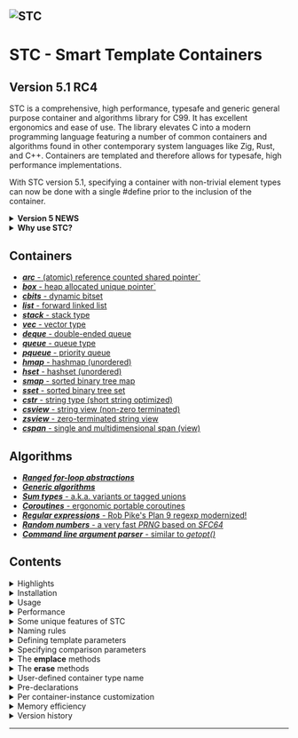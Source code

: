 ![STC](docs/pics/containers.jpg)
---

# STC - Smart Template Containers

## Version 5.1 RC4
STC is a comprehensive, high performance, typesafe and generic general purpose container and algorithms
library for C99. It has excellent ergonomics and ease of use. The library elevates C into a modern programming
language featuring a number of common containers and algorithms found in other contemporary system languages
like Zig, Rust, and C++. Containers are templated and therefore allows for typesafe, high performance implementations.

With STC version 5.1, specifying a container with non-trivial element types can now be done with a single #define prior to the inclusion
of the container.

<details>
<summary><b>Version 5 NEWS</b></summary>

V5.1:
- Possible to specify even complex container types as one-liners using `c_keyclass`, `c_keypro`, and `c_cmpclass` option flags.
- Some breaking changes in cspan API.
- Updated and fixed bugs in **cregex** to handle invalid utf8 strings.
- Several other smaller improvements and bug fixes.

V5.0.2:
- Changed `c_foreach (...)` => `for (c_each(...))`, and `c_forrange(...)` => `for (c_range(...))`, etc.

V5.0:
- Added build system/CI with Meson. Makefile provided as well.
- Added support for extending templated containers by `#define i_aux { ... }`.
- Changed ranged for-loop macros to use more natural C-syntax (v5.0.2)
- Added **sum type** (tagged union), included via `algorithm.h`
- Added single/multi-dimensional generic **span** type, with numpy-like slicing.
- Updated coroutines support with *structured concurrency* and *symmetric coroutines*.
- Updated coroutines support with proper *error handling* and *error recovery*.
- Template parameter `T` lets you define container type plus `i_key` and `i_val` (or `i_opt`) all in one line.
- Template parameters `i_keyclass` and `i_valclass` to specify types with `_drop()` and `_clone()` functions defined.
- Template parameters `i_keypro` and `i_valpro` to specify `cstr`, `box` and `arc` types (users may also define pro-types).
- **hmap** now uses *Robin Hood hashing* (very fast on clang compiler).
- Several new algorithms added, e.g. `c_filter` (ranges-like), `c_shuffle`, `c_reverse`.
See also [version history](#version-history) for breaking changes in V5.0.
</details>
<details>
<summary><b>Why use STC?</b></summary>

#### A. Supplementing features missing in the C standard library
* A wide set of high performance, generic/templated typesafe container types, including smart pointers and bitsets.
* String type with utf8 support and short string optimization (sso), plus two string-view types.
* Typesafe and ergonomic **sum type** implementation, aka. tagged union or variant.
* A **coroutine** implementation with good ergonomics, error handling/recovery and cleanup support.
* Fast, modern **regular expressions** with full utf8 and a subset of unicode character classes support.
* Ranges algorithms like *iota* and filter views like *take, skip, take-while, skip-while, map*.
* Generic algorithms, iterators and loop abstactions. Blazing fast *sort, binary search* and *lower bound*.
* Single/multi-dimensional generic **span view** with arbitrary array dimensions and numpy array-like slicing.

#### B. Improved safety and increased productivity
* Abstractions for raw loops, ranged iteration over containers, and generic ranges algorithms. All this
reduces the chance of creating bugs, as user code with raw loops and ad-hoc implementation of
common algorithms and containers is minimized/eliminated.
* STC is inherently **type safe**. Essentially, there are no opaque pointers or casting away of type information.
Only where neccesary, generic code will use some macros to do compile-time type-checking before types are casted.
Examples are `c_static_assert`, `c_const_cast`, `c_safe_cast` and macros for safe integer type casting.
* Containers and algorithms all use **signed integers** for indices and sizes, and it encourange to use
signed integers for quantities in general (unsigned integers have valid usages as bitsets and in bit operations).
This could remove a wide range of bugs related to mixed unsigned-signed calculations and comparisons, which
intuitively gives the wrong answer in many cases.
* Tagged unions in C are common, but normally unsafely implemented. Traditionally, it leaves the inactive payload
data readily accesible to user code, and there is no general way to ensure that the payload is assigned along with
the tag, or that they match. STC **sum type** is a typesafe version of tagged unions which eliminates all those
safety concerns.
</details>

Containers
----------
- [***arc*** - (atomic) reference counted shared pointer`](docs/arc_api.md)
- [***box*** - heap allocated unique pointer`](docs/box_api.md)
- [***cbits*** - dynamic bitset](docs/cbits_api.md)
- [***list*** - forward linked list](docs/list_api.md)
- [***stack*** - stack type](docs/stack_api.md)
- [***vec*** - vector type](docs/vec_api.md)
- [***deque*** - double-ended queue](docs/deque_api.md)
- [***queue*** - queue type](docs/queue_api.md)
- [***pqueue*** - priority queue](docs/pqueue_api.md)
- [***hmap*** - hashmap (unordered)](docs/hmap_api.md)
- [***hset*** - hashset (unordered)](docs/hset_api.md)
- [***smap*** - sorted binary tree map](docs/smap_api.md)
- [***sset*** - sorted binary tree set](docs/sset_api.md)
- [***cstr*** - string type (short string optimized)](docs/cstr_api.md)
- [***csview*** - string view (non-zero terminated)](docs/csview_api.md)
- [***zsview*** - zero-terminated string view](docs/zsview_api.md)
- [***cspan*** - single and multidimensional span (view)](docs/cspan_api.md)

Algorithms
----------
- [***Ranged for-loop abstractions***](docs/algorithm_api.md#ranged-for-loop-control-blocks)
- [***Generic algorithms***](docs/algorithm_api.md#generic-algorithms)
- [***Sum types*** - a.k.a. variants or tagged unions](docs/algorithm_api.md#sum-types)
- [***Coroutines*** - ergonomic portable coroutines](docs/coroutine_api.md)
- [***Regular expressions*** - Rob Pike's Plan 9 regexp modernized!](docs/cregex_api.md)
- [***Random numbers*** - a very fast *PRNG* based on *SFC64*](docs/random_api.md)
- [***Command line argument parser*** - similar to *getopt()*](docs/coption_api.md)

## Contents

<details>
<summary>Highlights</summary>

## Highlights

- **Minimal boilerplate code** - Specify only the required template parameters, and leave the rest as defaults.
- **Fully type safe** - Because of templating, it avoids error-prone casting of container types and elements back and forth from the containers.
- **High performance** - Unordered maps and sets, queues and deques are significantly faster than the C++ STL containers, the remaining are similar or close to STL in speed (See graph below).
- **Fully memory managed** - Containers destructs keys/values via default or user supplied drop function. They may be cloned if element types are clonable. Smart pointers (shared and unique) works seamlessly when stored in containers. See [***arc***](docs/arc_api.md) and [***box***](docs/box_api.md).
- **Uniform, easy-to-learn API** - For the generic containers and algorithms, simply include the headers. The API and functionality resembles c++ STL or Rust and is fully listed in the docs. Uniform usage across the various containers.
- **No signed/unsigned mixing** - Unsigned sizes and indices mixed with signed for comparison and calculation is asking for trouble. STC only uses signed numbers in the API for this reason.
- **Small footprint** - Small source code and generated executables.
- **Dual mode compilation** - By default it is a header-only library with inline and static methods, but you can easily switch to create a shared library without changing existing source files. Non-generic types, like (utf8) strings are compiled with external linking. one See the [installation section](#installation).
- **No callback functions** - All passed template argument functions/macros are directly called from the implementation, no slow callbacks which requires storage.
- **Compiles with C++ and C99** - C code can be compiled with C++ (container element types must be POD).
- **Pre-declaration** - Templated containers may be [pre-declared](#pre-declarations) without including the full API/implementation.
- **Extendable containers** - STC provides a mechanism to wrap containers inside a struct with [custom data per instance](#per-container-instance-customization).

</details>
<details>
<summary>Installation</summary>

## Installation

STC uses meson build system. Make sure to have meson and ninja installed, e.g. as a python pip package from a bash shell:
```bash
pip install meson ninja
export LIBRARY_PATH=$LIBRARY_PATH:~/.local/lib
export CPATH=$CPATH:~/.local/include
export CC=gcc
```
To create a build folder and to set the install folder to e.g. ~/.local:
```bash
meson setup --buildtype debug build --prefix ~/.local
cd build
ninja
ninja install
```
STC is mixed *"headers-only"* / traditional library, i.e the templated container headers (and the *sort*/*lower_bound*
algorithms) can simply be included - they have no library dependencies. By default, all templated functions are
static (many inlined). This is often optimal for both performance and compiled binary size. However, for frequently
used container type instances (more than 2-3 TUs), consider creating a separate header file for them, e.g.:
```c++
// intvec.h
#ifndef INTVEC_H_
#define INTVEC_H_
#define i_header // header definitions only
#define T intvec, int
#include <stc/vec.h>
#endif
```
So anyone may use the shared vec-type. Implement the shared functions in one C file (if several containers are shared,
you may define STC_IMPLEMENT on top of the file once instead):
```c++
// shared.c
#define i_implement // implement the shared intvec.
#include "intvec.h"
```
The non-templated types  **cstr**, **csview**, **cregex**, **cspan** and **random**, are built as a library (libstc),
and is using the ***meson*** build system. However, the most common functions in **csview** and **random** are inlined.
The bitset **cbits**, the zero-terminated string view **zsview** and **algorthm** are all fully inlined and need no
linking with the stc-library.
</details>
<details>
<summary>Usage</summary>

## Usage
STC containers have similar functionality to the C++ STL standard containers. All containers except for a few,
like **cstr** and **cbits** are generic/templated. No type casting is used, so containers are type-safe like
templated types in C++. To specify template parameters with STC, you define them as macros prior to
including the container, e.g.
```c++
#define T Floats, float  // Container type (name, element type)
#include <stc/vec.h>     // "instantiate" the desired container type
#include <stdio.h>

int main(void)
{
    Floats nums = {0};
    Floats_push(&nums, 30.f);
    Floats_push(&nums, 10.f);
    Floats_push(&nums, 20.f);

    for (int i = 0; i < Floats_size(&nums); ++i)
        printf(" %g", nums.data[i]);

    for (c_each(i, Floats, nums))     // Alternative and recommended way to iterate.
        printf(" %g", *i.ref);      // i.ref is a pointer to the current element.

    Floats_drop(&nums); // cleanup memory
}
```
Switching to a different container type, e.g. a sorted set (sset):
<!-- https://raw.githubusercontent.com/stclib/stcsingle/main/ -->
[ [Run this code](https://godbolt.org/z/6KhzdMafd) ]
```c++
#define T Floats, float
#include <stc/sortedset.h> // Use a sorted set instead
#include <stdio.h>

int main(void)
{
    Floats nums = {0};
    Floats_push(&nums, 30.f);
    Floats_push(&nums, 10.f);
    Floats_push(&nums, 20.f);

    // print the numbers (sorted)
    for (c_each(i, Floats, nums))
        printf(" %g", *i.ref);

    Floats_drop(&nums);
}
```
For associative containers and priority queues (hmap, hset, smap, sset, pqueue), comparison/lookup functions
are assumed to be defined. I.e. if they are not specified with template parameters, it assumes default
comparison operators works. To enable search/sort for the remaining containers (stack, vec, queue, deque),
define `i_cmp` or `i_eq` and/or `i_less` for the element type. If the element type is an integral type,
just define `i_use_cmp` (will use  `==` and `<` operators for comparisons).

If an element destructor `i_keydrop` is defined, `i_keyclone` function is required.
*Alternatively `#define i_opt c_no_clone` to disable container cloning.*

Let's make a vector of vectors, which can be cloned. All of its element vectors will be destroyed when destroying the Vec2D.

[ [Run this code](https://godbolt.org/z/dqfr41Mcc) ]
```c++
#include <stdio.h>
#include <stc/algorithm.h>

#define T Vec, float
#define i_use_cmp        // enable default ==, < and hash operations
#include <stc/vec.h>

#define T Vec2D
#define i_keyclass Vec   // Use i_keyclass when key type has "members" _clone() and _drop().
#define i_use_eq         // vec does not have _cmp(), but it has _eq()
#include <stc/vec.h>

// The above may be written as a one-liners (note the c_-prefix instead of i_):
// #define T Vec, float, (c_use_cmp)
// #include <stc/vec.h>
// #define T Vec2D, Vec, (c_keyclass | c_use_eq)
// #include <stc/vec.h>

int main(void)
{
    Vec* v;
    Vec2D vec_a = {0};                  // All containers in STC can be initialized with {0}.
    v = Vec2D_push(&vec_a, Vec_init()); // push() returns a pointer to the new element in vec.
    Vec_push(v, 10.f);
    Vec_push(v, 20.f);

    v = Vec2D_push(&vec_a, Vec_init());
    Vec_push(v, 30.f);
    Vec_push(v, 40.f);

    Vec2D vec_b = c_make(Vec2D, {
        c_make(Vec, {10.f, 20.f}),
        c_make(Vec, {30.f, 40.f}),
    });
    printf("vec_a == vec_b is %s.\n", Vec2D_eq(&vec_a, &vec_b) ? "true":"false");

    Vec2D clone = Vec2D_clone(vec_a);   // Make a deep-copy of vec

    for (c_each(i, Vec2D, clone))         // Loop through the cloned vector
        for (c_each(j, Vec, *i.ref))
            printf(" %g", *j.ref);

    c_drop(Vec2D, &vec_a, &vec_b, &clone);  // Free all 9 vectors.
}
```
This example uses four different container types:

[ [Run this code](https://godbolt.org/z/Mr8rYqjdf) ]
<!--{%raw%}-->
```c++
#include <stdio.h>

#define T hset_int, int
#include <stc/hashset.h>   // unordered/hash set (assume i_key is basic type, uses `==` operator)

struct Point { float x, y; };
// Define cvec_pnt and enable linear search by defining i_eq
#define T vec_pnt, struct Point
#define i_eq(a, b) (a->x == b->x && a->y == b->y)
#include <stc/vec.h>    // vector of struct Point

// enable sort/search. Use native `<` and `==` operators
#define T list_int, int, (c_use_cmp)
#include <stc/list.h>   // singly linked list

#define T smap_int, int, int
#include <stc/sortedmap.h>  // sorted map int => int

int main(void)
{
    // Define four empty containers
    hset_int set = {0};
    vec_pnt vec = {0};
    list_int lst = {0};
    smap_int map = {0};
    c_defer( // Drop the containers at scope exit
        hset_int_drop(&set),
        vec_pnt_drop(&vec),
        list_int_drop(&lst),
        smap_int_drop(&map)
    ){
        enum{N = 5};
        int nums[N] = {10, 20, 30, 40, 50};
        struct Point pts[N] = {{10, 1}, {20, 2}, {30, 3}, {40, 4}, {50, 5}};
        int pairs[N][2] = {{20, 2}, {10, 1}, {30, 3}, {40, 4}, {50, 5}};

        // Add some elements to each container
        for (int i = 0; i < N; ++i) {
            hset_int_insert(&set, nums[i]);
            vec_pnt_push(&vec, pts[i]);
            list_int_push_back(&lst, nums[i]);
            smap_int_insert(&map, pairs[i][0], pairs[i][1]);
        }

        // Find an element in each container
        hset_int_iter i1 = hset_int_find(&set, 20);
        vec_pnt_iter i2 = vec_pnt_find(&vec, (struct Point){20, 2});
        list_int_iter i3 = list_int_find(&lst, 20);
        smap_int_iter i4 = smap_int_find(&map, 20);

        printf("\nFound: %d, (%g, %g), %d, [%d: %d]\n",
                *i1.ref, i2.ref->x, i2.ref->y, *i3.ref,
                i4.ref->first, i4.ref->second);

        // Erase all the elements found
        hset_int_erase_at(&set, i1);
        vec_pnt_erase_at(&vec, i2);
        list_int_erase_at(&lst, i3);
        smap_int_erase_at(&map, i4);

        printf("After erasing the elements found:");
        printf("\n set:");
        for (c_each(i, hset_int, set))
            printf(" %d", *i.ref);

        printf("\n vec:");
        for (c_each(i, vec_pnt, vec))
            printf(" (%g, %g)", i.ref->x, i.ref->y);

        printf("\n lst:");
        for (c_each(i, list_int, lst))
            printf(" %d", *i.ref);

        printf("\n map:");
        for (c_each(i, smap_int, map))
            printf(" [%d: %d]", i.ref->first, i.ref->second);
    }
}
```
<!--{%endraw%}-->
</details>
<details>
<summary>Performance</summary>

## Performance

STC is a fast and memory efficient library, and code compiles fast:

![Benchmark](docs/pics/Figure_1.png)

Benchmark notes:
- The barchart shows average test times over three compilers: **Mingw64 13.1.0, Win-Clang 16.0.5, VC-19-36**. CPU: **Ryzen 7 5700X**.
- Containers uses value types `uint64_t` and pairs of `uint64_t` for the maps.
- Black bars indicates performance variation between various platforms/compilers.
- Iterations and access are repeated 4 times over n elements.
- access: no entryfor *forward_list*, *deque*, and *vector* because these c++ containers does not have native *find()*.
- **deque**: *insert*: n/3 push_front(), n/3 push_back()+pop_front(), n/3 push_back().
- **map and unordered map**: *insert*: n/2 random numbers, n/2 sequential numbers. *erase*: n/2 keys in the map, n/2 random keys.
</details>
<details>
<summary>Some unique features of STC</summary>

## Some unique features of STC

1. ***Centralized analysis of template parameters***. The analyser assigns values to all
non-specified template parameters using meta-programming. You may specify a set of "standard"
template parameters for each container, but as a minimum *only one is required*: `T` or
`i_key` (+ `i_val` for maps). In this case, STC assumes that the elements are of basic types.
For non-trivial types, additional template parameters must be given.
2. ***Alternative lookup and insert type***. Specify an alternative type to use for
lookup in containers. E.g., containers with STC string elements (**cstr**) uses `const char*`
as lookup type. Therefore it is not needed to construct (or destroy) a `cstr` in order
to lookup a **cstr** object. Also, one may pass a c-string literal to one of the
***emplace***-functions to implicitly insert a cstr object, i.e. `vec_cstr_emplace(&vec, "Hello")`
as an alternative to `vec_cstr_push(&vec, cstr_from("Hello"))`.
3. ***Standardized container iterators***. All containers can be iterated in the same manner, and all use the
same element access syntax. The following works for single-element type containers, e.g a linked list:
```c++
#define T MyInts, int
#include <stc/list.h>
...
MyInts ints = c_make(MyInts, {3, 5, 9, 7, 2});
for (c_each(it, MyInts, ints)) *it.ref += 42;
```
</details>
<details>
<summary>Naming rules</summary>

## Naming rules

- Naming conventions
    - Non-templated container names are prefixed by `c`, e.g. `cstr`, `cbits`, `cregex`.
    - Public STC macros and "keywords" are prefixed by `c_`, e.g. `c_each`, `c_make`.
    - Template parameter macros are prefixed by `i_`, e.g. `i_key`, `T`.
    - All owning containers can be initialized with `{0}` (also `cstr`), i.e. no heap allocation initially.

- Common types defined for any container type Cnt:
    - Cnt
    - Cnt_value
    - Cnt_raw
    - Cnt_iter

- Functions defined for most container types:
    - Cnt_init() -> Cnt
    - Cnt_with_capacity(isize capacity) -> Cnt
    - Cnt_from_n(Cnt_value[], isize n) -> Cnt
    - Cnt_reserve(Cnt*, isize capacity)
    - Cnt_move(Cnt*) -> Cnt
    - Cnt_take(Cnt*, Cnt unowned)
    - Cnt_copy(Cnt*, const Cnt* other)
    - Cnt_clone(Cnt other) -> Cnt
    - Cnt_drop(Cnt*)
    - Cnt_value_drop(Cnt_value*)
    - Cnt_value_toraw(Cnt_value*) -> Cnt_raw
    - Cnt_capacity(Cnt*) -> isize
    - Cnt_size(Cnt*) -> isize
    - Cnt_is_empty(Cnt*) -> bool
    - Cnt_put_n(Cnt*, Cnt_value[], isize n)
    - Cnt_push(Cnt*, Cnt_value)
    - Cnt_emplace(Cnt*, Cnt_raw)
    - Cnt_erase_at(Cnt*, Cnt_iter)
    - Cnt_at(Cnt*, isize index OR Cnt_raw) -> Cnt_value*
    - Cnt_find(Cnt*, Cnt_raw) -> Cnt_iter
    - Cnt_front(Cnt*) -> Cnt_value*
    - Cnt_back(Cnt*) -> Cnt_value*
    - Cnt_begin(Cnt*) -> Cnt_iter
    - Cnt_end(Cnt*) -> Cnt_iter
    - Cnt_next(Cnt_iter*)
    - Cnt_advance(Cnt_iter, isize n) -> Cnt_iter
</details>
<details>
<summary>Defining template parameters</summary>

## Defining template parameters

The container template parameters are specified with a `#define i_xxxx` statement. Each templated
type instantiation requires an `#include` statement, even if the same container base type was
included earlier. Normally it is sufficient to only define `T` before including a container:

```c
#define T ContainerType, KeyType[, ValType][, (Options)]
```

Examples of container definitions:

A sortedmap of **int** => **float**:
```c++
#define T IntfMap, int, float
#include <stc/sortedmap.h>
```

A hashmap of **int** => string
```c++
#define T StrMap, int, cstr, (c_valpro) // cstr is a "pro" type
#include <stc/hashmap.h>
```

A vector of searchable string vectors:
```c++
#define T StrVec, cstr, (c_keypro | c_use_eq) // enable vector linear search (find).
#include <stc/vec.h>
#define T StrVecVec, StrVec, (c_keyclass) // container as element has "class" properties
#include <stc/vec.h>
```
The **c_keypro** and **c_keyclass** are *options*, and is specified as the last comma-separated argument
of the `T` template parameter. They associate the (key) element type name with a set of standard
named "member" functions and assigns them to template parameters. These are then used during the
implementation of the container. NB! Note that the associated/bound "member" functions are only
required to be implemented if the container actually use them. Option flags are boolean properties,
and may be combined with the `|` operator. Below is a complete list of *options* that may be
specified for a container:

  - **c_cmpclass** - `i_key` binds _cmp(), _eq() and _hash() member names.
  - **c_keyclass** - `i_key` binds _clone(), _drop(), _cmp(), _eq(), and _hash()  member names.
  - **c_valclass** -  `i_val` binds _clone() and _drop() member names for sortedmaps / hashmaps.
  - **c_keypro** - `i_key` is a "keyclass" with an associated "cmpclass"-type named KeyType_raw (see below).
  - **c_valpro** - `i_val` is a "valclass" with an associated "raw"-type named ValType_raw.
  - **c_use_cmp** - enable `<` comparison on integral types, or the _cmp() member on "pro/class" elements.
  - **c_use_eq** - enable `==` on integral types, or the _eq() member on "pro/class" elements.
  - **c_no_clone** - disable clone functionality in container
  - **c_no_atomic** - used with **arc** type, do simple reference counting instead of atomic.
  - **c_no_hash** - don't enable hash function when "cmpclass" is specified.
  - **c_declared** - container type was predeclared

Bound element "member" functions when **c_keyclass** / **c_valclass** / **c_cmpclass** are specified:
```c++
int      KeyType_cmp(const KeyType* x, const KeyType* y);
bool     KeyType_less(const KeyType* x, const KeyType* y);
bool     KeyType_eq(const KeyType* x, const KeyType* y);
size_t   KeyType_hash(const KeyType* kp);
KeyType  KeyType_clone(KeyType k);
void     KeyType_drop(KeyType* kp);

ValType  ValType_clone(ValType v);
void     ValType_drop(ValType* vp);
```

**Notes**:
- **c_use_cmp** is only needed for **vec**, **stack**, **deque**, **list**, as sorting
and linear seach are not enabled by default for them. Maps/sets/priority queues enables
these by default.
- Comparison uses `<` and `==` operators by default whereas when **class/pro** are specified, it
uses the _cmp() member function by default. However, the _cmp() member is also used for
equality comparison, so **c_use_eq** has to be specified in order to use the _eq() member!
- For plain structs (PODs), define `i_cmp` / `i_eq` / `i_hash` macros when needed, or make it
into a "class" by defining required "member" functions, and use the class-options described.

#### The **c_keypro** and **c_valpro** options (properties)
The **c_cmpclass**'s type is equal to the `i_key` type. However, it is posible to
- `i_cmpclass` *RawType*

#### Key type template parameters (advanced usage)
The assosicated element "member" functions defined from using meta-template parameters may also be
specified/overridden by defining specific template parameters before including the container.
Only `i_key` is strictly required to be defined for simple non-maps:

- `i_key` *KeyType* - Element type.
- `i_keyclass` *KeyType* - Meta template parameter
- `i_cmpclass` *KeyRaw* - Meta template parameter (defaults to *KeyType*)
    - `i_keyfrom` *Func* - Conversion from *KeyRaw* to *KeyType*.
    - `i_keytoraw` *Func* - Conversion from *KeyType* to *KeyRaw*.
- `i_cmp` *Func* - Three-way comparison of two *KeyRaw* elements, given as pointers.
- `i_less` *Func* - Comparison of two *KeyRaw* elements. Alternative to specifying *i_cmp*.
- `i_eq` *Func* - Equality comparison of two *KeyRaw*. Defaults to *!i_cmp(x,y)*.
- `i_hash` *Func* - Hash function taking a *KeyRaw* pointer. Companion with *i_eq*.
 **[required]** for **hmap** and **hset** unless *KeyRaw* is an integral type (or a struct with no padding space).
- `i_keyclone` *Func* - **[required if]** *i_keydrop* is defined (exception for **arc**, as it shares).
- `i_keydrop` *Func* - Destroy key - defaults to empty destructor.

Bound key-element member functions when `i_keyclass` and/or `i_cmpclass` parameters are specified:
```c++
int      KeyType_cmp(const KeyRaw* rx, const KeyRaw* ry);
bool     KeyType_less(const KeyRaw* rx, const KeyRaw* ry);
bool     KeyType_eq(const KeyRaw* rx, const KeyRaw* ry);
size_t   KeyType_hash(const KeyRaw* rp);
KeyType  KeyType_from(KeyRaw r);
KeyRaw   KeyType_toraw(const KeyType* kp);
KeyType  KeyType_clone(KeyType k);
void     KeyType_drop(KeyType* kp);
```

#### Val type template parameters (mapped value type for maps)
- `i_val` *ValType* - **[required]** for **hmap** and **smap** containers.
- `i_valraw` *ValRaw* - Alternative input type (converted to/from *ValType*). Defaults to *ValType*
    - `i_valfrom` *Func* - Conversion from *ValRaw* to *ValType*.
    - `i_valtoraw` *Func* - Conversion from *ValType* to *ValRaw*.
- `i_valclone` *Func* - **[required if]** *i_valdrop* is defined (exception for **arc**, as it shares).
- `i_valdrop` *Func* - Destroy mapped val - defaults to empty destructor.

Bound mapped-element member functions when `i_valraw` / `i_val` is specified:
```c++
ValType  ValType_from(ValRaw r);
ValRaw   ValType_toraw(const ValType* vp);
ValType  ValType_clone(ValType v);
void     ValType_drop(ValType* vp);
```

---

### Meta template parameters (advanced / internal)
Normally it is simplest to specify the meta-template parameters via the *option* argument to `T`,
however, they can be specified as separate template parameters as well. Specifically, `i_cmpclass`
can be specified as a different type than `i_key` (**c_cmpclass** always makes it equal to `i_key`).
This enables a container to be associated with an additional alternative "raw" input key/val-type,
and one may specify convertion functions between them. Specifically the string, **cstr** and smart
pointers, **box** and **arc** uses this to enhance ergonmics, but every containers may gain efficiency
and usage enhancements from this general built-in mechanism.

- `i_cmpclass` *RawType* - Defines ***i_keyraw*** and binds ***i_cmp***, ***i_eq***, and ***i_hash*** to
*RawType_cmp()*, *RawType_eq()*, and *RawType_hash()* comparison functions/macro names. In addition
***i_keyfrom***, ***i_keytoraw*** are bound to conversion functions *KeyType_from(RawType\*)* and *KeyType_toraw()*.
    - If neither ***i_key*** nor ***i_keyclass*** are defined, ***i_key*** will be defined as *RawType*. In this case,
    ***i_keyfrom***, ***i_keytoraw*** are bound to default pass-through conversion macros.
    - Useful alone for containers of views (like csview) - may use **c_cmpclass** option in that case.
- `i_keyclass` *KeyType*
    - Defines ***i_key*** and binds ***i_keyclone***, ***i_keydrop*** to *KeyType_clone()* and *KeyType_drop()*
    function/macro names.
    - Unless `i_cmpclass` or `i_keyraw` are also specified, comparison functions associated with ***i_cmpclass*** are
    also bound.
    - Use with container of containers, or in general when the element type has *_clone()* and *_drop()*
    "member" functions.
- `i_keypro` *KeyType* - Use with "pro"-element types, i.e. library types like **cstr**, **box** and **arc**.
It combines the ***i_keyclass*** and ***i_cmpclass*** properties. Defining ***i_keypro*** is equal to defining
    - ***i_cmpclass*** *KeyType_raw*.
    - ***i_keyclass*** *KeyType*
    - I.e. `i_key`, `i_keyclone`, `i_keydrop`, `i_keyraw`, `i_keyfrom`, `i_keytoraw`, `i_cmp`, `i_eq`, `i_hash`
    will all be textually bound to function names. See the vikings.c example on how to create and instantiate
    a self-made pro-type.

#### Val meta parameters
- `i_valclass` *MappedType* - Analogous to the ***i_keyclass***, except for comparison and hash funcs.
- `i_valpro` *MappedType* - Comparison/lookup functions are not relevant for the mapped type, so this defines
    - ***i_valraw*** *MappedType_raw* (used by *emplace* and *c_make* functions only)
    - ***i_valclass*** *MappedType*
    - I.e. `i_val`, `i_valclone`, `i_valdrop`, `i_valraw`, `i_valfrom`, `i_valtoraw` will all be defined/bound.

#### Conversion between an alternative key/val type
- `i_keyraw` *RawType* - Lookup/emplace-function argument "raw" type. Defaults to *i_key*.
- `i_keyfrom` *Func(r)* - Conversion func from a *i_keyraw* to return a *i_key* type.
- `i_keytoraw` *Func(p)*  - Conversion func from a *i_key* pointer to a *i_keyraw* type. **[required]** if *i_keyraw* was defined. By default, it returns the dereferenced *i_key* value.
- `i_valraw` *RawType* - Emplace-function argument "raw" type. Defaults to *i_val*.
- `i_valfrom` *Func(r)* - Conversion func from a *i_valraw* to return a *i_val* type.
- `i_valtoraw` *Func(p)*  - Conversion func from a *i_val* pointer to a *i_valraw* type.

</details>
<details>
<summary>Specifying comparison parameters</summary>

## Specifying comparison parameters

The table below shows the template parameters which *must* be defined to support element search/lookup and sort for various container type instantiations.

For the containers marked ***optional***, the features are disabled if the template parameter(s) are not defined. Note that the ***(integral type)*** columns also applies to "special" key-types, specified with `i_keyclass` (so not only for true integral types like `int` or `float`).

| Container         | search (integral type) | sort (integral type) |\|| search (struct elem) | sort (struct elem) | optional |
|:------------------|:---------------------|:---------------------|:-|:-----------------|:-------------------|:---------|
| vec, deque, list  | `i_use_cmp`          | `i_use_cmp`          || `i_eq`             | `i_cmp` / `i_less` | yes      |
| stack             | n/a                  | `i_use_cmp`          || n/a                | `i_cmp` / `i_less` | yes      |
| box, arc          | `i_use_cmp`          | `i_use_cmp`          || `i_eq` + `i_hash`  | `i_cmp` / `i_less` | yes      |
| hmap, hset        |                      | n/a                  || `i_eq` + `i_hash`  | n/a                | no       |
| smap, sset        |                      |                      || `i_cmp` / `i_less` | `i_cmp` / `i_less` | no       |
| pqueue            | n/a                  |                      || n/a                | `i_cmp` / `i_less` | no       |
| queue             | n/a                  | n/a                  || n/a                | n/a                | n/a      |

</details>
<details>
<summary>The <b>emplace</b> methods</summary>

## The *emplace* methods

STC, like c++ STL, has two sets of methods for adding elements to containers. One set begins
with **emplace**, e.g. *vec_X_emplace_back()*. This is an ergonimic alternative to
*vec_X_push_back()* when dealing non-trivial container elements, e.g. strings, shared pointers or
other elements using dynamic memory or shared resources.

The **emplace** methods ***construct*** / ***clone*** the given raw-type element when it is added
to the container (specified normally using i_keypro/i_valpro or i_cmpclass or the c_-option variants).
In contrast, the *non-emplace* methods ***moves*** the element into the container.

**Note**: For containers with integral/trivial element types, or when neither `i_keyraw/i_valraw` is defined,
the **emplace** functions are ***not*** available (or needed), as it can easier lead to mistakes.

| non-emplace: Move          | emplace: Embedded copy         | Container                   |
|:---------------------------|:-------------------------------|:----------------------------|
| insert(), push()           | emplace()                      | hmap, smap, hset, sset      |
| insert_or_assign()         | emplace_or_assign()            | hmap, smap                  |
| push()                     | emplace()                      | queue, pqueue, stack        |
| push_back(), push()        | emplace_back()                 | deque, list, vec            |
| push_front()               | emplace_front()                | deque, list                 |

Strings are the most commonly used non-trivial data type. STC containers have proper pre-defined
definitions for cstr container elements, so they are fail-safe to use both with the **emplace**
and non-emplace methods:
```c++
#include <stc/cstr.h>

#define i_keypro cstr  // use i_keypro for "pro" types like cstr, arc, box
#include <stc/vec.h>   // vector of string (cstr)
...
vec_cstr vec = {0};
cstr s = cstr_lit("a string literal");
const char* hello = "Hello";

vec_cstr_push(&vec, cstr_from(hello);    // make a cstr from const char* and move it onto vec
vec_cstr_push(&vec, cstr_clone(s));      // make a cstr clone and move it onto vec

vec_cstr_emplace(&vec, "Yay, literal");  // internally make a cstr from const char*
vec_cstr_emplace(&vec, cstr_clone(s));   // <-- COMPILE ERROR: expects const char*
vec_cstr_emplace(&vec, cstr_str(&s));    // Ok: const char* input type.

cstr_drop(&s)
vec_cstr_drop(&vec);
```
This is made possible because the type configuration may be given an optional
conversion/"rawvalue"-type as template parameter, along with a back and forth conversion
methods to the container value type.

Rawvalues are primarily beneficial for **lookup** and **map insertions**, however the
**emplace** methods constructs `cstr`-objects from the rawvalues, but only when required:
```c++
hmap_cstr_emplace(&map, "Hello", "world");
// Two cstr-objects were constructed by emplace

hmap_cstr_emplace(&map, "Hello", "again");
// No cstr was constructed because "Hello" was already in the map.

hmap_cstr_emplace_or_assign(&map, "Hello", "there");
// Only cstr_lit("there") constructed. "world" was destructed and replaced.

hmap_cstr_insert(&map, cstr_lit("Hello"), cstr_lit("you"));
// Two cstr's constructed outside call, but both destructed by insert
// because "Hello" existed. No mem-leak but less efficient.

it = hmap_cstr_find(&map, "Hello");
// No cstr constructed for lookup, although keys are cstr-type.
```
Apart from strings, maps and sets are normally used with trivial value types. However, the
last example on the **hmap** page demonstrates how to specify a map with non-trivial keys.
</details>
<details>
<summary>The <b>erase</b> methods</summary>

## The *erase* methods

| Name                      | Description                  | Container                                |
|:--------------------------|:-----------------------------|:-----------------------------------------|
| erase()                   | key based                    | smap, sset, hmap, hset, cstr             |
| erase_at()                | iterator based               | smap, sset, hmap, hset, vec, deque, list |
| erase_range()             | iterator based               | smap, sset, vec, deque, list             |
| erase_n()                 | index based                  | vec, deque, cstr                         |
| remove()                  | remove all matching values   | list                                     |
</details>
<details>
<summary>User-defined container type name</summary>

## User-defined container type name

Define `T` and/or `i_key`:
```c++
// #define T MyVec, int // shorthand
#define T MyVec
#define i_key int
#include <stc/vec.h>

MyVec vec = {0};
MyVec_push(&vec, 42);
...
```
</details>
<details>
<summary>Pre-declarations</summary>

## Pre-declarations
Pre-declare templated container in header file. The container can then e.g. be a "private"
member of a struct defined in a header file.

```c++
// Dataset.h
#ifndef Dataset_H_
#define Dataset_H_
#include <stc/types.h>   // include various container data structure templates

// declare PointVec as a vec. Also struct Point may be incomplete/undeclared.
declare_vec(PointVec, struct Point);

typedef struct Dataset {
    PointVec vertices;
    PointVec colors;
} Dataset;

void Dataset_drop(Dataset* self);
...
#endif
```

Define and use the "private" container in the c-file:
```c++
// Dataset.c
#include "Dataset.h"
#include "Point.h"      // struct Point must be defined here.

#define T PointVec, struct Point
#define i_declared      // must flag that the container was pre-declared.
#include <stc/vec.h>    // Implements PointVec with static linking by default
...
```
</details>
<details>
<summary>Per container-instance customization</summary>

## Per container-instance customization
Sometimes it is useful to extend a container type to store extra data, e.g. a comparison
or allocator function pointer or a context which the function pointers can use. Most
libraries solve this by adding an opaque pointer (void*) or function pointer(s) into
the data structure for the user to manage. Because most containers are templated,
an extra template parameter, `i_aux` may be defined to extend the container with
typesafe custom attributes.

The example below shows how to customize containers to work with PostgreSQL memory management.
It adds a MemoryContext to each container by defining the `i_aux` template parameter.
Note that `pgs_realloc` and `pgs_free` is also passed the
allocated size of the given pointer, unlike standard `realloc` and `free`.

`self->aux` is accessible from the following template parameters / container combinations:
- `i_malloc`, `i_calloc`, `i_realloc`, `i_free`: **all containers**
- `i_eq` : **all containers**
- `i_cmp`, `i_less`: **all containers except hmap and hset**
- `i_hash`: **hmap and hset**

```c++
// stcpgs.h
#define pgs_malloc(sz) MemoryContextAlloc(self->aux.memctx, sz)
#define pgs_calloc(n, sz) MemoryContextAllocZero(self->aux.memctx, (n)*(sz))
#define pgs_realloc(p, old_sz, sz) (p ? repalloc(p, sz) : pgs_malloc(sz))
#define pgs_free(p, sz) (p ? pfree(p) : (void)0) // pfree/repalloc does not accept NULL.

#define i_aux { MemoryContext memctx; } // NB: enclose in curly braces!
#define i_allocator pgs
#define i_no_clone
```
Usage is straight forward:
```c++
#define T IMap, int, int
#include "stcpgs.h"
#include <stc/sortedmap.h>

void maptest()
{
    IMap map = {.aux={CurrentMemoryContext}};
    for (c_range(i, 1, 16))
        IMap_insert(&map, i*i, i); // uses pgs_malloc

    for (c_each(i, IMap, map))
        printf("%d:%d ", i.ref->first, i.ref->second);

    IMap_drop(&map);
}
```
Another example is to sort struct elements by the *active field* and *reverse* flag:

[ [Run this code](https://godbolt.org/z/E4hhvzThr) ]
```c++
#include <stdio.h>
#include <time.h>
#include <stc/cstr.h>
#include <c11/fmt.h>

typedef struct {
    cstr fileName;
    cstr directory;
    isize size;
    time_t lastWriteTime;
}  FileMetaData;

enum FMDActive {FMD_fileName, FMD_directory, FMD_size, FMD_lastWriteTime};

struct FMDVector_aux; // defined when specifying i_aux
int FileMetaData_cmp(const struct FMDVector_aux*, const FileMetaData*, const FileMetaData*);
void FileMetaData_drop(FileMetaData*);

#define T FMDVector, FileMetaData, (c_no_clone)
#define i_aux { enum FMDActive activeField; bool reverse; }
#define i_cmp(x, y) FileMetaData_cmp(&self->aux, x, y)
#define i_keydrop FileMetaData_drop
#include <stc/stack.h>
// --------------

int FileMetaData_cmp(const struct FMDVector_aux* aux, const FileMetaData* a, const FileMetaData* b) {
    int dir = aux->reverse ? -1 : 1;
    switch (aux->activeField) {
        case FMD_fileName: return dir*cstr_cmp(&a->fileName, &b->fileName);
        case FMD_directory: return dir*cstr_cmp(&a->directory, &b->directory);
        case FMD_size: return dir*c_default_cmp(&a->size, &b->size);
        case FMD_lastWriteTime: return dir*c_default_cmp(&a->lastWriteTime, &b->lastWriteTime);
    }
    return 0;
}

void FileMetaData_drop(FileMetaData* fmd) {
    cstr_drop(&fmd->fileName);
    cstr_drop(&fmd->directory);
}

int main(void) {
    FMDVector vec = c_make(FMDVector, {
        {cstr_from("WScript.cpp"), cstr_from("code/unix"), 3624, 123567},
        {cstr_from("CanvasBackground.cpp"), cstr_from("code/unix/canvas"), 38273, 12398},
        {cstr_from("Brush_test.cpp"), cstr_from("code/tests"), 67236, 7823},
    });

    vec.aux.reverse = true;
    for (c_range(activeField, FMD_lastWriteTime + 1)) {
        vec.aux.activeField = (enum FMDActive)activeField;
        FMDVector_sort(&vec);

        for (c_each(i, FMDVector, vec)) {
            fmt_println("{:30}{:30}{:10}{:10}",
                        cstr_str(&i.ref->fileName), cstr_str(&i.ref->directory),
                        i.ref->size, i.ref->lastWriteTime);
        }
        puts("");
    }
    FMDVector_drop(&vec);
}
```

</details>
<details>
<summary>Memory efficiency</summary>

## Memory efficiency

STC is generally very memory efficient. Memory usage for the different containers:
- **cstr**, **vec**, **stack**, **pqueue**: 1 pointer, 2 isize + memory for elements.
- **csview**, 1 pointer, 1 isize. Does not own data!
- **cspan**, 1 pointer and 2 \* dimension \* int32_t. Does not own data!
- **list**: Type size: 1 pointer. Each node allocates a struct to store its value and a next pointer.
- **deque**, **queue**:  Type size: 2 pointers, 2 isize. Otherwise like *vec*.
- **hmap/hset**: Type size: 2 pointers, 2 int32_t (default). *hmap* uses one table of keys+value, and one table of precomputed hash-value/used bucket, which occupies only one byte per bucket. The closed hashing has a default max load factor of 85%, and hash table scales by 1.5x when reaching that.
- **smap/sset**: Type size: 1 pointer. *smap* manages its own ***array of tree-nodes*** for allocation efficiency. Each node uses two 32-bit ints for child nodes, and one byte for `level`, but has ***no parent node***.
- **arc**: Type size: 1 pointer, 1 long for the reference counter + memory for the shared element.
- **box**: Type size: 1 pointer + memory for the pointed-to element.
</details>

<details>
<summary>Version history</summary>

## Version history

## Version 5.0 changes
- This is a major new version, with serveral breaking changes compared to 4.3
    - Some API changes in `cregex`.
    - Some API changes in `cstr` and `csview`.
    - Renamed czsview type to `zsview`, some API changes.
    - Renamed all member Container_empty() functions to `Container_is_empty()`.
    - Changed API in `random` numbers.
    - c_init renamed to `c_make`
    - c_forlist renamed to `c_foritems`
    - c_forpair *replaced by* `c_each_kv` (changed API).
    - Renamed all functions stc_\<xxxx\>() to `c_<xxxx>()` in common.h.
    - c_SVFMT(sv) renamed tp `c_svfmt(sv)`
    - c_SVARG(sv) renamed tp `c_svarg(sv)`
    - Renamed coroutine cco_yield() to "keyword" `cco_yield`.
    - Swapped 2nd and 3rd argument in `c_fortoken()` to make it consistent with all other `c_for*()`, i.e, input object is third last.
    - New header `vec.h` renamed from cvec.h
    - New header `deque.h` renamed from cdeq.h
    - New header `list.h` renamed from clist.h
    - New header `stack.h` renamed from cstack.h
    - New header `queue.h` renamed from cqueue.h
    - New header `pqueue.h` renamed from cpque.h
    - New header `hmap.h` renamed from cmap.h
    - New header `hset.h` renamed from cset.h
    - New header `smap.h` renamed from csmap.h
    - New header `sset.h` renamed from csset.h
    - New header `zsview.h` renamed from czview.h
    - New header `random.h` renamed from crand.h
    - New header `types.h` renamed from forward.h

## Version 4.3
- Breaking changes:
    - **cstr** and **csview** now uses *shared linking* by default. Implement by either defining `i_implement` or `i_static` before including.
    - Renamed "stc/calgo.h" => `"stc/algorithm.h"`
    - Moved "stc/algo/coroutine.h" => `"stc/coroutine.h"`
        - Much improved with some new API and added features.
    - Removed deprecated "stc/crandom.h". Use `"stc/random.h"` with the new API.
        - Reverted names _unif and _norm back to `_uniform` and `_normal`.
    - Removed default comparison for **list**, **vec** and **deque**:
        - Define `i_use_cmp` to enable comparison for built-in i_key types (<, ==).
        - Use of `i_keyclass` still expects comparison functions to be defined.
    - Renamed input enum flags for ***cregex***-functions.
- **cspan**: Added **column-major** order (fortran) multidimensional spans and transposed views (changed representation of strides).
- All new faster and smaller **queue** and **deque** implementations, using a circular buffer.
- Renamed i_extern => `i_import` (i_extern deprecated).
    - Define `i_import` before `#include <stc/cstr.h>` will also define full utf8 case conversions.
    - Define `i_import` before `#include <stc/cregex.h>` will also define cstr + utf8 tables.
- Renamed c_make() => ***c_make()*** macro for initializing containers with element lists. c_make deprecated.
- Removed deprecated uppercase flow-control macro names.
- Other smaller additions, bug fixes and improved documentation.

## Version 4.2
- New home! And online single headers for https://godbolt.org
    - Library: https://github.com/stclib/STC
    - Headers, e.g. https://raw.githubusercontent.com/stclib/stcsingle/main/stc/vec.h
- Much improved documentation
- Added Coroutines + documentation
- Added new random.h API & header. Old crandom.h is deprecated.
- Added `c_const_cast()` typesafe macro.
- Removed RAII macros usage from examples
- Renamed c_flt_count(i) => `c_flt_counter(i)`
- Renamed c_flt_last(i) => `c_flt_getcount(i)`
- Renamed c_ARRAYLEN() => c_countof()
- Removed deprecated c_ARGSV(). Use c_svarg()
- Removed c_PAIR

## Version 4.1.1
Major changes:
- A new exciting [**cspan**](docs/cspan_api.md) single/multi-dimensional array view (with numpy-like slicing).
- Signed sizes and indices for all containers. See C++ Core Guidelines by Stroustrup/Sutter: [ES.100](https://isocpp.github.io/CppCoreGuidelines/CppCoreGuidelines#es100-dont-mix-signed-and-unsigned-arithmetic), [ES.102](https://isocpp.github.io/CppCoreGuidelines/CppCoreGuidelines#es102-use-signed-types-for-arithmetic), [ES.106](https://isocpp.github.io/CppCoreGuidelines/CppCoreGuidelines#es106-dont-try-to-avoid-negative-values-by-using-unsigned), and [ES.107](https://isocpp.github.io/CppCoreGuidelines/CppCoreGuidelines#es107-dont-use-unsigned-for-subscripts-prefer-gslindex).
- Customizable allocator [per templated container type](https://github.com/tylov/STC/discussions/44#discussioncomment-4891925).
- Updates on **cregex** with several [new unicode character classes](docs/cregex_api.md#regex-cheatsheet).
- Algorithms:
    - [crange](docs/algorithm_api.md#crange) - similar to [boost::irange](https://www.boost.org/doc/libs/release/libs/range/doc/html/range/reference/ranges/irange.html) integer range generator.
    - [c_forfilter](docs/algorithm_api.md#c_forfilter) - ranges-like view filtering.
    - [quicksort](include/stc/sort.h) - fast quicksort with custom inline comparison.
- Renamed `c_ARGSV()` => `c_svarg()`: **csview** print arg. Note `c_sv()` is shorthand for *csview_from()*.
- Support for [uppercase flow-control](include/stc/priv/altnames.h) macro names in common.h.
- Some API changes in **cregex** and **cstr**.
- Create single header container versions with python script.


## API changes summary V4.0
- Added **cregex** with documentation - powerful regular expressions.
- Added: `c_forfilter`: container iteration with "piped" filtering using && operator. 4 built-in filters.
- Added: **crange**: number generator type, which can be iterated (e.g. with *c_forfilter*).
- Added back **coption** - command line argument parsing.
- New + renamed loop iteration/scope macros:
    - `c_foritems`: macro replacing *c_forarray* and *c_apply*. Iterate a compound literal list.
- Updated **cstr**, now always takes self as pointer, like all containers except csview.
- Updated **vec**, **deque**, changed `*_range*` function names.

</details>

---
